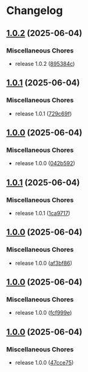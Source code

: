 # Changelog

## [1.0.2](https://github.com/RIVM-bioinformatics/gen-epix-ui/compare/v1.0.1...v1.0.2) (2025-06-04)


### Miscellaneous Chores

* release 1.0.2 ([895384c](https://github.com/RIVM-bioinformatics/gen-epix-ui/commit/895384c83329d98456e6828251d79d4845b50928))

## [1.0.1](https://github.com/RIVM-bioinformatics/gen-epix-ui/compare/v1.0.0...v1.0.1) (2025-06-04)


### Miscellaneous Chores

* release 1.0.1 ([729c69f](https://github.com/RIVM-bioinformatics/gen-epix-ui/commit/729c69fcc0ff0d9e5e02c807151d8a77216fe907))

## [1.0.0](https://github.com/RIVM-bioinformatics/gen-epix-ui/compare/v0.0.5...v1.0.0) (2025-06-04)


### Miscellaneous Chores

* release 1.0.0 ([042b592](https://github.com/RIVM-bioinformatics/gen-epix-ui/commit/042b5927992eb28c1c01d445b3ffd809b5cdd8ea))

## [1.0.1](https://github.com/RIVM-bioinformatics/gen-epix-ui/compare/gen-epix-ui-v1.0.0...gen-epix-ui-v1.0.1) (2025-06-04)


### Miscellaneous Chores

* release 1.0.1 ([1ca9717](https://github.com/RIVM-bioinformatics/gen-epix-ui/commit/1ca9717720093bd2c040e7014604d4f5b65eb1af))

## [1.0.0](https://github.com/RIVM-bioinformatics/gen-epix-ui/compare/gen-epix-ui-v1.0.0...gen-epix-ui-v1.0.0) (2025-06-04)


### Miscellaneous Chores

* release 1.0.0 ([af3bf86](https://github.com/RIVM-bioinformatics/gen-epix-ui/commit/af3bf86e756a5da4f316aeff36881951679a0dbc))

## [1.0.0](https://github.com/RIVM-bioinformatics/gen-epix-ui/compare/gen-epix-ui-v0.0.5...gen-epix-ui-v1.0.0) (2025-06-04)


### Miscellaneous Chores

* release 1.0.0 ([fcf999e](https://github.com/RIVM-bioinformatics/gen-epix-ui/commit/fcf999ee7449a2e06569488d4eeed949e7266181))

## [1.0.0](https://github.com/RIVM-bioinformatics/gen-epix-ui/compare/gen-epix-ui-v0.0.5...gen-epix-ui-v1.0.0) (2025-06-04)


### Miscellaneous Chores

* release 1.0.0 ([47cce75](https://github.com/RIVM-bioinformatics/gen-epix-ui/commit/47cce7512e27b2c817cd314bf7b8fdace1678879))
